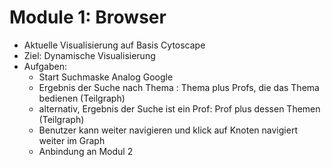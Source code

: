 # Module 1: Browser

- Aktuelle Visualisierung auf Basis Cytoscape
- Ziel: Dynamische Visualisierung 
- Aufgaben:
	- Start Suchmaske Analog Google
	- Ergebnis der Suche nach Thema : Thema plus Profs, die das Thema bedienen (Teilgraph)
	- alternativ, Ergebnis der Suche ist ein Prof: Prof plus dessen Themen (Teilgraph)
	- Benutzer kann weiter navigieren und klick auf Knoten navigiert weiter im Graph
	- Anbindung an Modul 2
